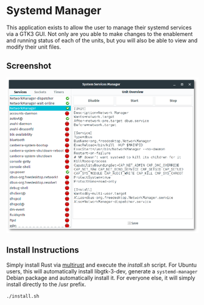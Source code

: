 # Systemd Manager

This application exists to allow the user to manage their systemd services via a GTK3 GUI. Not only are you able to make changes to the enablement and running status of each of the units, but you will also be able to view and modify their unit files.

## Screenshot

![](screenshot.png)

## Install Instructions

Simply install Rust via [multirust](https://github.com/brson/multirust) and execute the _install.sh_ script. For Ubuntu users, this will automatically install libgtk-3-dev, generate a `systemd-manager` Debian package and automatically install it. For everyone else, it will simply install directly to the /usr prefix.

```sh
./install.sh
```
